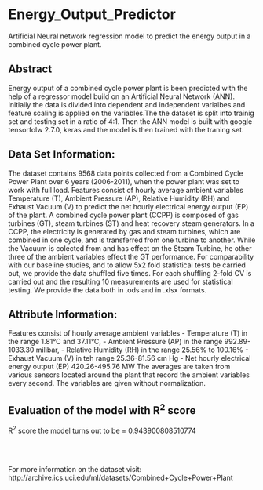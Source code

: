 # Energy_Output_Predictor
Artificial Neural network regression model to predict the energy output in a combined cycle power plant.
<h2>Abstract</h2>
<p>
  Energy output of a combined cycle power plant is been predicted with the help of a regressor model build on an Artificial Neural Network (ANN). Initially the data is divided into dependent and independent varialbes and feature scaling is applied on the variables.The the dataset is split into trainig set and testing set in a ratio of 4:1. Then the ANN model is built with google tensorfolw 2.7.0, keras and the model is then trained with the traning set. 
</p>
<h2>Data Set Information:</h2>

<p>
  The dataset contains 9568 data points collected from a Combined Cycle Power Plant over 6 years (2006-2011), when the power plant was set to work with full load. Features consist of hourly average ambient variables Temperature (T), Ambient Pressure (AP), Relative Humidity (RH) and Exhaust Vacuum (V) to predict the net hourly electrical energy output (EP) of the plant.
A combined cycle power plant (CCPP) is composed of gas turbines (GT), steam turbines (ST) and heat recovery steam generators. In a CCPP, the electricity is generated by gas and steam turbines, which are combined in one cycle, and is transferred from one turbine to another. While the Vacuum is colected from and has effect on the Steam Turbine, he other three of the ambient variables effect the GT performance.
For comparability with our baseline studies, and to allow 5x2 fold statistical tests be carried out, we provide the data shuffled five times. For each shuffling 2-fold CV is carried out and the resulting 10 measurements are used for statistical testing.
We provide the data both in .ods and in .xlsx formats.
</p>

<h2>Attribute Information:</h2>

<p>
  Features consist of hourly average ambient variables 
- Temperature (T) in the range 1.81°C and 37.11°C, 
- Ambient Pressure (AP) in the range 992.89-1033.30 milibar,
- Relative Humidity (RH) in the range 25.56% to 100.16%
- Exhaust Vacuum (V) in teh range 25.36-81.56 cm Hg
- Net hourly electrical energy output (EP) 420.26-495.76 MW
The averages are taken from various sensors located around the plant that record the ambient variables every second. The variables are given without normalization.
</p>

<h2>Evaluation of the model with R<sup>2</sup> score</h2>

R<sup>2</sup> score the model turns out to be = 0.943900808510774
  
<br><br>
<p> For more information on the dataset visit: http://archive.ics.uci.edu/ml/datasets/Combined+Cycle+Power+Plant
  </p>
